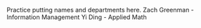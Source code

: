 Practice putting names and departments here.
Zach Greenman - Information Management
Yi Ding - Applied Math